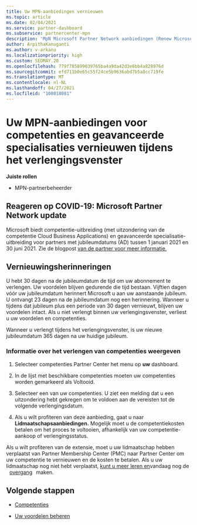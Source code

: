 ```yaml
---
title: Uw MPN-aanbiedingen vernieuwen
ms.topic: article
ms.date: 02/04/2021
ms.service: partner-dashboard
ms.subservice: partnercenter-mpn
description: 'MpN Microsoft Partner Network aanbiedingen (Renew Microsoft Partner Network) voor competenties en geavanceerde specialisaties: het verlengingsvenster begint met de aankoopdatum plus één dag.'
author: ArpithaKanuganti
ms.author: v-arkanu
ms.localizationpriority: high
ms.custom: SEOMAY.20
ms.openlocfilehash: 779f785899039765ba4a9da42d3e6bb4a828976d
ms.sourcegitcommit: efd711b0e65c55f24ce5b9636abd7b5a8cc719fe
ms.translationtype: MT
ms.contentlocale: nl-NL
ms.lasthandoff: 04/27/2021
ms.locfileid: "108018081"
---
```

# <a name="renew-your-mpn-offers-for-competencies-and-advanced-specializations-during-the-renewal-window"></a>Uw MPN-aanbiedingen voor competenties en geavanceerde specialisaties vernieuwen tijdens het verlengingsvenster

**Juiste rollen**

- MPN-partnerbeheerder

## <a name="responding-to-covid-19-microsoft-partner-network-update"></a>Reageren op COVID-19: Microsoft Partner Network update

Microsoft biedt competentie-uitbreiding (met uitzondering van de competentie Cloud Business Applications) en geavanceerde specialisatie-uitbreiding voor partners met jubileumdatums (AD) tussen 1 januari 2021 en 30 juni 2021. Zie de blogpost [van de partner voor meer informatie.](https://blogs.partner.microsoft.com/mpn/responding-to-covid-19-microsoft-partner-network/)

## <a name="renewal-reminders"></a>Vernieuwingsherinneringen

U hebt 30 dagen na de jubileumdatum de tijd om uw abonnement te verlengen. Uw voordelen blijven gedurende die tijd bestaan. Vijftien dagen vóór uw jubileumdatum herinnert Microsoft u aan uw aanstaande jubileum. U ontvangt 23 dagen na de jubileumdatum nog een herinnering. Wanneer u tijdens dat jubileum plus een periode van 30 dagen vernieuwt, blijven uw voordelen intact. Als u niet verlengt binnen uw verlengingsvenster, verliest u uw voordelen en competenties.

Wanneer u verlengt tijdens het verlengingsvenster, is uw nieuwe jubileumdatum 365 dagen na uw huidige jubileum.

### <a name="how-to-view-competency-renewal-information"></a>Informatie over het verlengen van competenties weergeven

1. Selecteer competenties Partner Center het menu op **uw** dashboard.  

2. In de lijst met beschikbare competenties moeten uw competenties worden gemarkeerd als Voltooid.  

3. Selecteer een van uw competenties. U ziet een melding dat u een uitzondering hebt gekregen om te voldoen aan de vereisten tot de volgende verlengingsdatum.

4. Als u wilt profiteren van deze aanbieding, gaat u naar **Lidmaatschapsaanbiedingen.** Mogelijk moet u de competentiekosten betalen om het proces te voltooien, afhankelijk van uw competentie-aankoop of verlengingsstatus.

Als u wilt profiteren van de extensie, moet u uw lidmaatschap hebben verplaatst van Partner Membership Center (PMC) naar Partner Center om uw competentie te vernieuwen en de kosten te betalen. Als u uw lidmaatschap nog niet hebt verplaatst, [kunt u meer leren en](prepare-pmc-pc-migration.md)vandaag nog de    [overgang](https://partners.microsoft.com/partnerprogram/Welcome.aspx)   maken.  

## <a name="next-steps"></a>Volgende stappen

- [Competenties](learn-about-competencies.md)

- [Uw voordelen beheren](manage-your-partner-network-benefits.md)

